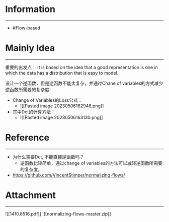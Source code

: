 # Information
---
- #Flow-based 

# Mainly Idea
---
重要的出发点：
It is based on the idea that a good representation is one in which the data has a distribution that is easy to model.

设计一个逆函数，但是逆函数不能太复杂，并通过Chane of variables的方式减少逆函数所需要的复杂度
- Change of Variables的Loss公式：
	- ![[Pasted image 20230506162948.png]]
- 其中Det的计算方法：
	- ![[Pasted image 20230506163130.png]]

# Reference
---
- 为什么需要Det, 不能直接逆函数吗？
	- 逆函数比较简单，通过change of variables的方法可以减轻逆函数所需要的复杂度。
- https://github.com/VincentStimper/normalizing-flows/
# Attachment
---
![[1410.8516.pdf]]
![[normalizing-flows-master.zip]]